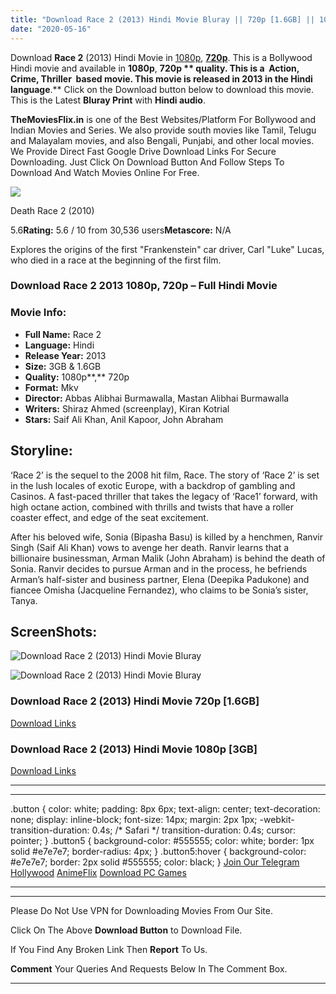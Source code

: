 ```yaml
---
title: "Download Race 2 (2013) Hindi Movie Bluray || 720p [1.6GB] || 1080p [3GB]"
date: "2020-05-16"
---
```


Download **Race 2** (2013) Hindi Movie in [1080p](https://1moviesflix.com/1080p-movies/), [**720p**](https://1moviesflix.com/720p-movies/). This is a Bollywood Hindi movie and available in **1080p**, **720p ** quality. This is a  **Action, Crime, Thriller**  based movie. This movie is released in **2013** in the Hindi language**.** Click on the Download button below to download this movie. This is the Latest **Bluray Print** with **Hindi audio**.

**TheMoviesFlix.in** is one of the Best Websites/Platform For Bollywood and Indian Movies and Series. We also provide south movies like Tamil, Telugu and Malayalam movies, and also Bengali, Punjabi, and other local movies. We Provide Direct Fast Google Drive Download Links For Secure Downloading. Just Click On Download Button And Follow Steps To Download And Watch Movies Online For Free.

[![](https://m.media-amazon.com/images/M/MV5BMTk0OTUxNTYxNF5BMl5BanBnXkFtZTcwMzA1MDIyNQ@@._V1_SX300.jpg)](https://www.imdb.com/title/tt1500491/ "Death Race 2")

Death Race 2 (2010)

5.6**Rating:** 5.6 / 10 from 30,536 users**Metascore:** N/A

Explores the origins of the first "Frankenstein" car driver, Carl "Luke" Lucas, who died in a race at the beginning of the first film.

### Download Race 2 2013 1080p, 720p – Full Hindi Movie

### Movie Info:

- **Full Name:** Race 2
- **Language:** Hindi
- **Release Year:** 2013
- **Size:** 3GB & 1.6GB
- **Quality:** 1080p**,** 720p
- **Format:** Mkv
- **Director:** Abbas Alibhai Burmawalla, Mastan Alibhai Burmawalla
- **Writers:** Shiraz Ahmed (screenplay), Kiran Kotrial
- **Stars:** Saif Ali Khan, Anil Kapoor, John Abraham

## Storyline:

‘Race 2’ is the sequel to the 2008 hit film, Race. The story of ‘Race 2’ is set in the lush locales of exotic Europe, with a backdrop of gambling and Casinos. A fast-paced thriller that takes the legacy of ‘Race1’ forward, with high octane action, combined with thrills and twists that have a roller coaster effect, and edge of the seat excitement.

After his beloved wife, Sonia (Bipasha Basu) is killed by a henchmen, Ranvir Singh (Saif Ali Khan) vows to avenge her death. Ranvir learns that a billionaire businessman, Arman Malik (John Abraham) is behind the death of Sonia. Ranvir decides to pursue Arman and in the process, he befriends Arman’s half-sister and business partner, Elena (Deepika Padukone) and fiancee Omisha (Jacqueline Fernandez), who claims to be Sonia’s sister, Tanya.

## ScreenShots:

![Download Race 2 (2013) Hindi Movie Bluray](https://c4.wallpaperflare.com/wallpaper/695/341/118/deepika-padukone-in-race-2-wallpaper-preview.jpg)

![Download Race 2 (2013) Hindi Movie Bluray](https://m.media-amazon.com/images/M/MV5BOTM2NzkxOTc4MF5BMl5BanBnXkFtZTcwNDQ0MTk3OA@@._V1_QL50_SX1500_CR0,0,1500,999_AL_.jpg)

### Download Race 2 (2013) Hindi Movie 720p \[1.6GB\]

[Download Links](https://1moviesflix.com?a270777880=RjArZVJkdG1FczUrMGM2WE51RC9vS0lCUjdUMjZxNXNFSWZRMVQvRHBZZGd0MnZJdDROeER0YXBoS09Ub2Z1SXVVY2VYM2cwU0JMa0licDBvMTV4d2VGeEN2bFpDdVovTm1iOVdDNzM3eVU9)

### Download Race 2 (2013) Hindi Movie 1080p \[3GB\]

[Download Links](https://1moviesflix.com?a270777880=RjArZVJkdG1FczUrMGM2WE51RC9vS0lCUjdUMjZxNXNFSWZRMVQvRHBZZGd0MnZJdDROeER0YXBoS09Ub2Z1STJNOG00dzdVdUFwb0lBaHVoQno3ZXRQRklubElRTWZteUVjL09pTFMwN3c9)

* * *

* * *

.button { color: white; padding: 8px 6px; text-align: center; text-decoration: none; display: inline-block; font-size: 14px; margin: 2px 1px; -webkit-transition-duration: 0.4s; /\* Safari \*/ transition-duration: 0.4s; cursor: pointer; } .button5 { background-color: #555555; color: white; border: 1px solid #e7e7e7; border-radius: 4px; } .button5:hover { background-color: #e7e7e7; border: 2px solid #555555; color: black; } [Join Our Telegram](http://gdrivepro.xyz/join.php) [Hollywood](https://moviesverse.com/) [AnimeFlix](https://animeflix.in/) [Download PC Games](https://gamesflix.net/)  

* * *

* * *

  

Please Do Not Use VPN for Downloading Movies From Our Site.

Click On The Above **Download Button** to Download File.

If You Find Any Broken Link Then **Report** To Us.

**Comment** Your Queries And Requests Below In The Comment Box.

* * *
